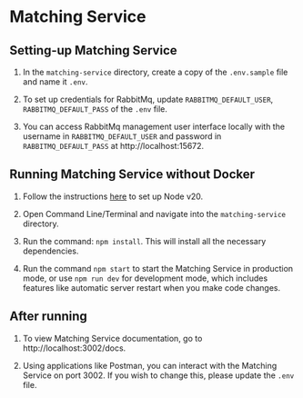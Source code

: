 # Matching Service

## Setting-up Matching Service

1. In the `matching-service` directory, create a copy of the `.env.sample` file and name it `.env`.

2. To set up credentials for RabbitMq, update `RABBITMQ_DEFAULT_USER`, `RABBITMQ_DEFAULT_PASS` of the `.env` file.

3. You can access RabbitMq management user interface locally with the username in `RABBITMQ_DEFAULT_USER` and password in `RABBITMQ_DEFAULT_PASS` at http://localhost:15672.

## Running Matching Service without Docker

1. Follow the instructions [here](https://nodejs.org/en/download/package-manager) to set up Node v20.

2. Open Command Line/Terminal and navigate into the `matching-service` directory.

3. Run the command: `npm install`. This will install all the necessary dependencies.

4. Run the command `npm start` to start the Matching Service in production mode, or use `npm run dev` for development mode, which includes features like automatic server restart when you make code changes.

## After running

1. To view Matching Service documentation, go to http://localhost:3002/docs.

2. Using applications like Postman, you can interact with the Matching Service on port 3002. If you wish to change this, please update the `.env` file.
